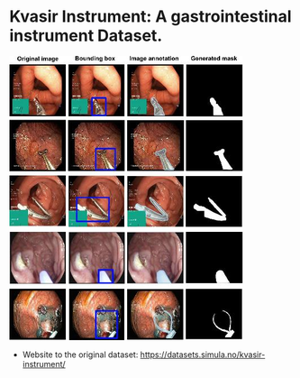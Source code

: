 # Kvasir Instrument: A gastrointestinal instrument Dataset.

<img src="images/kvasir-instrument-sample.jpg" />

- Website to the original dataset: https://datasets.simula.no/kvasir-instrument/